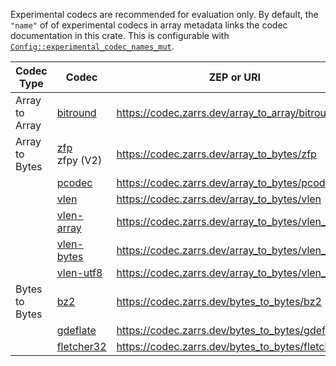 Experimental codecs are recommended for evaluation only.
By default, the `"name"` of of experimental codecs in array metadata links the codec documentation in this crate.
This is configurable with [`Config::experimental_codec_names_mut`](config::Config::experimental_codec_names_mut).

| Codec Type     | Codec                    | ZEP or URI                                          | V3      | V2      | Feature Flag |
| -------------- | ------------------------ | --------------------------------------------------- | ------- | ------- | ------------ |
| Array to Array | [bitround]               | <https://codec.zarrs.dev/array_to_array/bitround>   | &check; | &check; | bitround     |
| Array to Bytes | [zfp]<br>zfpy (V2)       | <https://codec.zarrs.dev/array_to_bytes/zfp>        | &check; | &check; | zfp          |
|                | [pcodec]                 | <https://codec.zarrs.dev/array_to_bytes/pcodec>     | &check; | &check; | pcodec       |
|                | [vlen]                   | <https://codec.zarrs.dev/array_to_bytes/vlen>       | &check; |         |              |
|                | [vlen-array]             | <https://codec.zarrs.dev/array_to_bytes/vlen_array> | &check; | &check; |              |
|                | [vlen-bytes]             | <https://codec.zarrs.dev/array_to_bytes/vlen_bytes> | &check; | &check; |              |
|                | [vlen-utf8]              | <https://codec.zarrs.dev/array_to_bytes/vlen_utf8>  | &check; | &check; |              |
| Bytes to Bytes | [bz2]                    | <https://codec.zarrs.dev/bytes_to_bytes/bz2>        | &check; | &check; | bz2          |
|                | [gdeflate]               | <https://codec.zarrs.dev/bytes_to_bytes/gdeflate>   | &check; |         | gdeflate     |
|                | [fletcher32]             | <https://codec.zarrs.dev/bytes_to_bytes/fletcher32> | &check; | &check; | fletcher32   |

[bitround]: (crate::array::codec::array_to_array::bitround)
[zfp]: crate::array::codec::array_to_bytes::zfp
[pcodec]: crate::array::codec::array_to_bytes::pcodec
[vlen]: crate::array::codec::array_to_bytes::vlen
[vlen-array]: crate::array::codec::array_to_bytes::vlen_array
[vlen-bytes]: crate::array::codec::array_to_bytes::vlen_bytes
[vlen-utf8]: crate::array::codec::array_to_bytes::vlen_utf8
[bz2]: crate::array::codec::bytes_to_bytes::bz2
[gdeflate]: crate::array::codec::bytes_to_bytes::gdeflate
[fletcher32]: crate::array::codec::bytes_to_bytes::fletcher32
